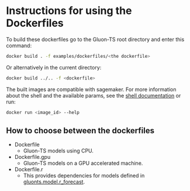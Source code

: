 # Instructions for using the Dockerfiles

To build these dockerfiles go to the Gluon-TS root directory and enter this command:

```bash 
docker build . -f examples/dockerfiles/<the dockerfile>
```

Or alternatively in the current directory:

```bash
docker build ../.. -f <dockerfile>
```

The built images are compatible with sagemaker.
For more information about the shell and the available params, see the [shell documentation](https://github.com/awslabs/gluon-ts/tree/master/src/gluonts/shell) or run:

```bash
docker run <image_id> --help
```

## How to choose between the dockerfiles

* Dockerfile
    - Gluon-TS models using CPU.
* Dockerfile.gpu
    -  Gluon-TS models on a GPU accelerated machine. 
* Dockerfile.r
    - This provides dependencies for models defined in [gluonts.model.r_forecast](https://gluon-ts.mxnet.io/api/gluonts/gluonts.model.r_forecast.html).
